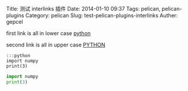 Title: 测试 interlinks 插件
Date: 2014-01-10 09:37
Tags: pelican, pelican-plugins
Category: pelican
Slug: test-pelican-plugins-interlinks
Auther: gepcel

first link is all in lower case [python](python>)

second link is all in upper case [PYTHON](Python>)

	:::python
	import numpy
	print(3)


```python
import numpy
print(3)
```
